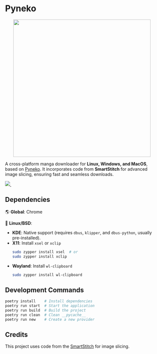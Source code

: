# Pyneko  
<div align="center">
  <a href="https://github.com/RochaSWallace/pyteste">
    <img width="450" src="https://i.imgur.com/RWMFT6o.png" />
  </a>
</div>

A cross-platform manga downloader for **Linux, Windows, and MacOS**, based on [Pyneko](https://github.com/Lyem/pyneko). It incorporates code from **SmartStitch** for advanced image slicing, ensuring fast and seamless downloads.

<a href="https://github.com/RochaSWallace/pyteste/releases">
    <img src="https://img.shields.io/github/downloads/Lyem/pyneko/total" />
</a>&nbsp;&nbsp;

## Dependencies  

🌎 **Global**: Chrome  

🐧 **Linux/BSD**:  
  - **KDE**: Native support (requires `dbus`, `klipper`, and `dbus-python`, usually pre-installed).  
  - **X11**: Install `xsel` or `xclip`  
    ```bash
    sudo zypper install xsel  # or  
    sudo zypper install xclip  
    ```  
  - **Wayland**: Install `wl-clipboard`  
    ```bash
    sudo zypper install wl-clipboard  
    ```

## Development Commands
 
```bash
poetry install    # Install dependencies  
poetry run start  # Start the application  
poetry run build  # Build the project  
poetry run clean  # Clean __pycache__  
poetry run new    # Create a new provider  
```

## Credits

This project uses code from the [SmartStitch](https://github.com/MechTechnology/SmartStitch) for image slicing.


